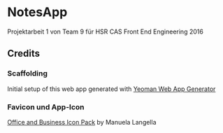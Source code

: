# NotesApp
Projektarbeit 1 von Team 9 für HSR CAS Front End Engineering 2016

## Credits

### Scaffolding
Initial setup of this web app generated with [Yeoman Web App Generator](https://github.com/yeoman/generator-webapp#readme)

### Favicon und App-Icon
[Office and Business Icon Pack](https://www.smashingmagazine.com/2015/10/freebie-office-business-icon-pack-ai-eps-psd-pdf-svg/) by Manuela Langella 
